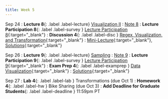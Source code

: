 ```yaml
---
title: Week 5
---
```


Sep 24
: **Lecture 8**{: .label .label-lecture} [Visualization II](lecture/lec08)
    : [Note 8](https://ds100.org/course-notes/visualization_2/visualization_2.html)
: **Lecture Participation 8**{: .label .label-survey } [Lecture Participation 8](https://app.sli.do/event/65j7R4S7tqxuTULV411y4U/embed/polls/f512e7d0-56e1-4e07-93fd-e5321077cbaf){:target="_blank"}
: **Discussion 4**{: .label .label-disc } [Regex, Visualization, and Transformation](https://drive.google.com/file/d/1shKD3YTk6-pRgMvNMfAn-d6U-X1x4VzH/view?usp=sharing){:target="_blank"}
    : [Mini-Lecture](https://www.youtube.com/watch?v=r7lxybfJK5c&list=PLQCcNQgUcDfplNp0itu2QqVjoDE9u5iow&index=5){:target="_blank"}, [Solutions](https://drive.google.com/file/d/1PHr5m-_w3OhsypuUb_zUfp6xqlAvUKgR/view?usp=sharing){:target="_blank"}


Sep 26
: **Lecture 9**{: .label .label-lecture} [Sampling](lecture/lec09)
    : [Note 9](https://ds100.org/course-notes/sampling/sampling.html)
: **Lecture Participation 9**{: .label .label-survey } [Lecture Participation 9](https://app.sli.do/event/jrEmuDotXRJYPW6E5Wbtjw/embed/polls/b3730996-b9fb-4a9e-831b-6f1b7e800939){:target="_blank"}
: **Exam Prep 4**{: .label .label-examprep } [Data Visualization](https://drive.google.com/file/d/13DZHVg6_r2ypk-nouYRpKcCgngoiuzAt/view?usp=sharing){:target="_blank"}
    : [Solutions](https://drive.google.com/file/d/1k2aXbkcPM-sndQqgdXucYpp13JUUDCyr/view?usp=sharing){:target="_blank"}

Sep 27
: **Lab 4**{: .label .label-lab } Transformations (due Oct 1)
: **Homework 4**{: .label .label-hw } Bike Sharing (due Oct 3)
: **Add Deadline for Graduate Students**{: .label .label-deadline } 11:59pm PT
